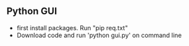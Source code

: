 ## Python GUI

- first install packages. Run "pip req.txt"
- Download code and run 'python gui.py' on command line
